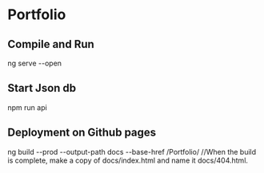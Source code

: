 # Portfolio

## Compile and Run
ng serve --open

## Start Json db
npm run api

## Deployment on Github pages
ng build --prod --output-path docs --base-href /Portfolio/
//When the build is complete, make a copy of docs/index.html and name it docs/404.html.
